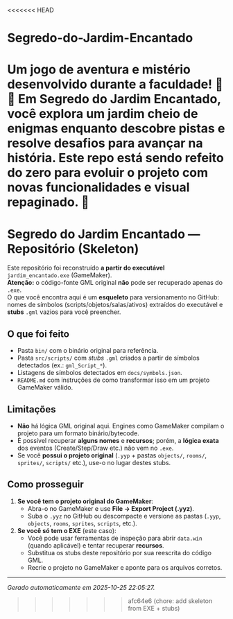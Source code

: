 <<<<<<< HEAD
# Segredo-do-Jardim-Encantado
Um jogo de aventura e mistério desenvolvido durante a faculdade! 🌱✨ Em Segredo do Jardim Encantado, você explora um jardim cheio de enigmas enquanto descobre pistas e resolve desafios para avançar na história. Este repo está sendo refeito do zero para evoluir o projeto com novas funcionalidades e visual repaginado. 🚀
=======
# Segredo do Jardim Encantado — Repositório (Skeleton)

Este repositório foi reconstruído **a partir do executável** `jardim_encantado.exe` (GameMaker).  
**Atenção:** o código-fonte GML original **não** pode ser recuperado apenas do `.exe`.  
O que você encontra aqui é um **esqueleto** para versionamento no GitHub: nomes de símbolos (scripts/objetos/salas/ativos)
extraídos do executável e **stubs** `.gml` vazios para você preencher.

## O que foi feito
- Pasta `bin/` com o binário original para referência.
- Pasta `src/scripts/` com *stubs* `.gml` criados a partir de símbolos detectados (ex.: `gml_Script_*`).
- Listagens de símbolos detectados em `docs/symbols.json`.
- `README.md` com instruções de como transformar isso em um projeto GameMaker válido.

## Limitações
- **Não** há lógica GML original aqui. Engines como GameMaker compilam o projeto para um formato binário/bytecode.
- É possível recuperar **alguns nomes** e **recursos**; porém, a **lógica exata** dos eventos (Create/Step/Draw etc.) não vem no `.exe`.
- Se você **possui o projeto original** (`.yyp` + pastas `objects/`, `rooms/`, `sprites/`, `scripts/` etc.), use-o no lugar destes stubs.

## Como prosseguir
1. **Se você tem o projeto original do GameMaker**:  
   - Abra-o no GameMaker e use **File → Export Project (.yyz)**.  
   - Suba o `.yyz` no GitHub ou descompacte e versione as pastas (`.yyp`, `objects`, `rooms`, `sprites`, `scripts`, etc.).
2. **Se você só tem o EXE** (este caso):  
   - Você pode usar ferramentas de inspeção para abrir `data.win` (quando aplicável) e tentar recuperar **recursos**.
   - Substitua os stubs deste repositório por sua reescrita do código GML.
   - Recrie o projeto no GameMaker e aponte para os arquivos corretos.


---

_Gerado automaticamente em 2025-10-25 22:05:27._
>>>>>>> afc64e6 (chore: add skeleton from EXE + stubs)
